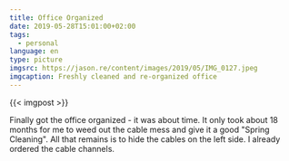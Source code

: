 ```yaml
---
title: Office Organized
date: 2019-05-28T15:01:00+02:00
tags: 
  - personal
language: en
type: picture
imgsrc: https://jason.re/content/images/2019/05/IMG_0127.jpeg
imgcaption: Freshly cleaned and re-organized office
---
```


{{< imgpost >}}

Finally got the office organized - it was about time. It only took about 18 months for me to weed out the cable mess and give it a good "Spring Cleaning". All that remains is to hide the cables on the left side. I already ordered the cable channels.

